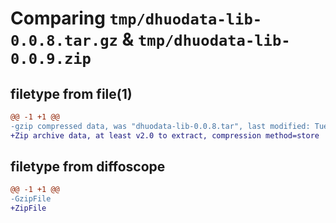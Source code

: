 # Comparing `tmp/dhuodata-lib-0.0.8.tar.gz` & `tmp/dhuodata-lib-0.0.9.zip`

## filetype from file(1)

```diff
@@ -1 +1 @@
-gzip compressed data, was "dhuodata-lib-0.0.8.tar", last modified: Tue Apr 23 18:01:55 2024, max compression
+Zip archive data, at least v2.0 to extract, compression method=store
```

## filetype from diffoscope

```diff
@@ -1 +1 @@
-GzipFile
+ZipFile
```

